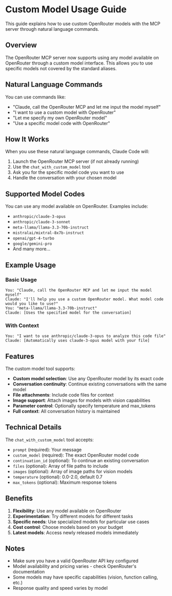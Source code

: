 # Custom Model Usage Guide

This guide explains how to use custom OpenRouter models with the MCP server through natural language commands.

## Overview

The OpenRouter MCP server now supports using any model available on OpenRouter through a custom model interface. This allows you to use specific models not covered by the standard aliases.

## Natural Language Commands

You can use commands like:

- "Claude, call the OpenRouter MCP and let me input the model myself"
- "I want to use a custom model with OpenRouter"
- "Let me specify my own OpenRouter model"
- "Use a specific model code with OpenRouter"

## How It Works

When you use these natural language commands, Claude Code will:

1. Launch the OpenRouter MCP server (if not already running)
2. Use the `chat_with_custom_model` tool
3. Ask you for the specific model code you want to use
4. Handle the conversation with your chosen model

## Supported Model Codes

You can use any model available on OpenRouter. Examples include:

- `anthropic/claude-3-opus`
- `anthropic/claude-3-sonnet`
- `meta-llama/llama-3.3-70b-instruct`
- `mistralai/mixtral-8x7b-instruct`
- `openai/gpt-4-turbo`
- `google/gemini-pro`
- And many more...

## Example Usage

### Basic Usage
```
You: "Claude, call the OpenRouter MCP and let me input the model myself"
Claude: "I'll help you use a custom OpenRouter model. What model code would you like to use?"
You: "meta-llama/llama-3.3-70b-instruct"
Claude: [Uses the specified model for the conversation]
```

### With Context
```
You: "I want to use anthropic/claude-3-opus to analyze this code file"
Claude: [Automatically uses claude-3-opus model with your file]
```

## Features

The custom model tool supports:

- **Custom model selection**: Use any OpenRouter model by its exact code
- **Conversation continuity**: Continue existing conversations with the same model
- **File attachments**: Include code files for context
- **Image support**: Attach images for models with vision capabilities
- **Parameter control**: Optionally specify temperature and max_tokens
- **Full context**: All conversation history is maintained

## Technical Details

The `chat_with_custom_model` tool accepts:

- `prompt` (required): Your message
- `custom_model` (required): The exact OpenRouter model code
- `continuation_id` (optional): To continue an existing conversation
- `files` (optional): Array of file paths to include
- `images` (optional): Array of image paths for vision models
- `temperature` (optional): 0.0-2.0, default 0.7
- `max_tokens` (optional): Maximum response tokens

## Benefits

1. **Flexibility**: Use any model available on OpenRouter
2. **Experimentation**: Try different models for different tasks
3. **Specific needs**: Use specialized models for particular use cases
4. **Cost control**: Choose models based on your budget
5. **Latest models**: Access newly released models immediately

## Notes

- Make sure you have a valid OpenRouter API key configured
- Model availability and pricing varies - check OpenRouter's documentation
- Some models may have specific capabilities (vision, function calling, etc.)
- Response quality and speed varies by model